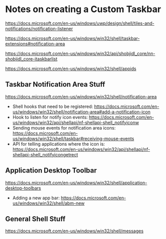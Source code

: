 # Notes on creating a Custom Taskbar

https://docs.microsoft.com/en-us/windows/uwp/design/shell/tiles-and-notifications/notification-listener

https://docs.microsoft.com/en-us/windows/win32/shell/taskbar-extensions#notification-area

https://docs.microsoft.com/en-us/windows/win32/api/shobjidl_core/nn-shobjidl_core-itaskbarlist

https://docs.microsoft.com/en-us/windows/win32/shell/appids


## Taskbar Notification Area Stuff

https://docs.microsoft.com/en-us/windows/win32/shell/notification-area

* Shell hooks that need to be registered: https://docs.microsoft.com/en-us/windows/win32/shell/notification-area#add-a-notification-icon
* Hook to listen for notify icon events: https://docs.microsoft.com/en-us/windows/win32/api/shellapi/nf-shellapi-shell_notifyiconw 
* Sending mouse events for notification area icons: https://docs.microsoft.com/en-us/windows/win32/shell/taskbar#receiving-mouse-events
* API for telling applications where the icon is: https://docs.microsoft.com/en-us/windows/win32/api/shellapi/nf-shellapi-shell_notifyicongetrect

## Application Desktop Toolbar

https://docs.microsoft.com/en-us/windows/win32/shell/application-desktop-toolbars

* Adding a new app bar: https://docs.microsoft.com/en-us/windows/win32/shell/abm-new

## General Shell Stuff

https://docs.microsoft.com/en-us/windows/win32/shell/messages
